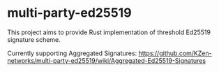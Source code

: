 # multi-party-ed25519
This project aims to provide Rust implementation of threshold Ed25519 signature scheme.

Currently supporting Aggregated Signatures: https://github.com/KZen-networks/multi-party-ed25519/wiki/Aggregated-Ed25519-Signatures
